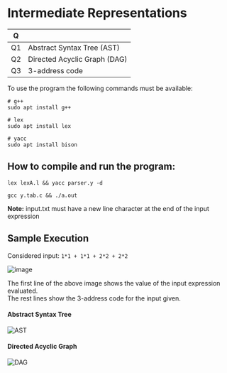 # Intermediate Representations

| Q   |                              |
| --- | ---------------------------- |
| Q1  | Abstract Syntax Tree (AST)   |
| Q2  | Directed Acyclic Graph (DAG) |
| Q3  | 3-address code               |

To use the program the following commands must be available:

```
# g++
sudo apt install g++

# lex
sudo apt install lex

# yacc
sudo apt install bison
```

## How to compile and run the program:

```
lex lexA.l && yacc parser.y -d

gcc y.tab.c && ./a.out
```

**Note:** input.txt must have a new line character at the end of the input expression

## Sample Execution
Considered input: `1*1 + 1*1 + 2*2 + 2*2`

![image](https://user-images.githubusercontent.com/59505795/197732902-1b144fff-70e8-4a51-9b8b-98dc7d0cd068.png)

The first line of the above image shows the value of the input expression evaluated.  
The rest lines show the 3-address code for the input given.

#### Abstract Syntax Tree
![AST](https://user-images.githubusercontent.com/59505795/197733376-fdfb99d4-9ef5-4db6-a3f4-0b065e05ebca.png)

#### Directed Acyclic Graph
![DAG](https://user-images.githubusercontent.com/59505795/197733603-560bd41d-c373-491e-afd2-790871ce0b1f.png)



